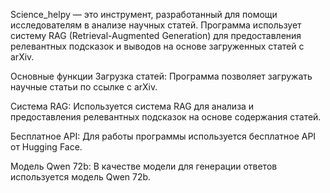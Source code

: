 Science_helpy — это инструмент, разработанный для помощи исследователям в анализе научных статей. Программа использует систему RAG (Retrieval-Augmented Generation) для предоставления релевантных подсказок и выводов на основе загруженных статей с arXiv.

Основные функции
Загрузка статей: Программа позволяет загружать научные статьи по ссылке с arXiv.

Система RAG: Используется система RAG для анализа и предоставления релевантных подсказок на основе содержания статей.

Бесплатное API: Для работы программы используется бесплатное API от Hugging Face.

Модель Qwen 72b: В качестве модели для генерации ответов используется модель Qwen 72b.
